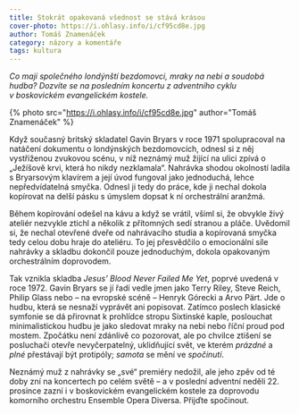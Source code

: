 ```yaml
---
title: Stokrát opakovaná všednost se stává krásou
cover-photo: https://i.ohlasy.info/i/cf95cd8e.jpg
author: Tomáš Znamenáček
category: názory a komentáře
tags: kultura
---
```


*Co mají společného londýnští bezdomovci, mraky na nebi a soudobá hudba? Dozvíte se na posledním koncertu z adventního cyklu v boskovickém evangelickém kostele.*

{% photo src="https://i.ohlasy.info/i/cf95cd8e.jpg" author="Tomáš Znamenáček" %}

Když současný britský skladatel Gavin Bryars v roce 1971 spolupracoval na natáčení dokumentu o londýnských bezdomovcích, odnesl si z něj vystřiženou zvukovou scénu, v níž neznámý muž žijící na ulici zpívá o „Ježíšově krvi, která ho nikdy nezklamala“. Nahrávka shodou okolností ladila s Bryarsovým klavírem a její úvod fungoval jako jednoduchá, lehce nepředvídatelná smyčka. Odnesl ji tedy do práce, kde ji nechal dokola kopírovat na delší pásku s úmyslem dopsat k ní orchestrální aranžmá.

Během kopírování odešel na kávu a když se vrátil, všiml si, že obvykle živý ateliér nezvykle ztichl a několik z přítomných sedí stranou a pláče. Uvědomil si, že nechal otevřené dveře od nahrávacího studia a kopírovaná smyčka tedy celou dobu hraje do ateliéru. To jej přesvědčilo o emocionální síle nahrávky a skladbu dokončil pouze jednoduchým, dokola opakovaným orchestrálním doprovodem.

Tak vznikla skladba *Jesus’ Blood Never Failed Me Yet*, poprvé uvedená v roce 1972. Gavin Bryars se jí řadí vedle jmen jako Terry Riley, Steve Reich, Philip Glass nebo – na evropské scéně – Henryk Górecki a Arvo Pärt. Jde o hudbu, která se nesnaží vyprávět ani popisovat. Zatímco poslech klasické symfonie se dá přirovnat k prohlídce stropu Sixtinské kaple, poslouchat minimalistickou hudbu je jako sledovat mraky na nebi nebo říční proud pod mostem. Zpočátku není zdánlivě co pozorovat, ale po chvilce ztišení se posluchači otevře nevyčerpatelný, uklidňující svět, ve kterém *prázdné* a *plné* přestávají být protipóly; *samota* se mění ve *spočinutí*.

Neznámý muž z nahrávky se „své“ premiéry nedožil, ale jeho zpěv od té doby zní na koncertech po celém světě – a v poslední adventní neděli 22. prosince zazní i v boskovickém evangelickém kostele za doprovodu komorního orchestru Ensemble Opera Diversa. Přijďte spočinout.
